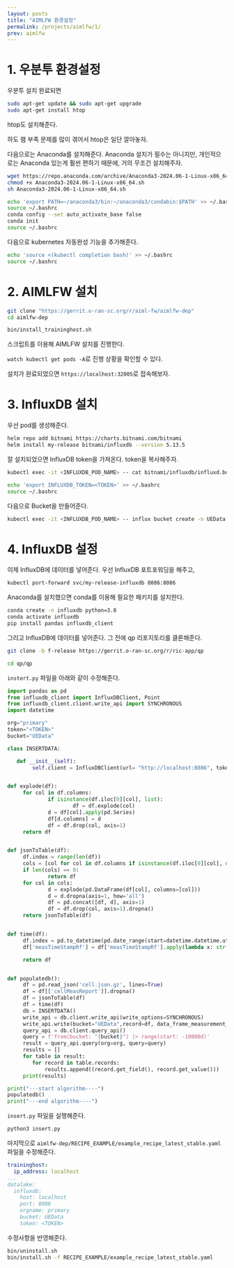 ```yaml
---
layout: posts
title: "AIMLFW 환경설정"
permalink: /projects/aimlfw/1/
prev: aimlfw
---
```


# 1. 우분투 환경설정

우분투 설치 완료되면

```bash
sudo apt-get update && sudo apt-get upgrade
sudo apt-get install htop
```

htop도 설치해준다.

하도 램 부족 문제를 많이 겪어서 htop은 일단 깔아놓자.

다음으로는 Anaconda를 설치해준다. Anaconda 설치가 필수는 아니지만, 개인적으로는 Anaconda 있는게 훨씬 편하기 때문에, 거의 무조건 설치해주자.

```bash
wget https://repo.anaconda.com/archive/Anaconda3-2024.06-1-Linux-x86_64.sh # 최신 버전으로 바꿔주자.
chmod +x Anaconda3-2024.06-1-Linux-x86_64.sh
sh Anaconda3-2024.06-1-Linux-x86_64.sh
```

```bash
echo 'export PATH=~/anaconda3/bin:~/anaconda3/condabin:$PATH' >> ~/.bashrc
source ~/.bashrc
conda config --set auto_activate_base false
conda init
source ~/.bashrc
```

다음으로 kubernetes 자동완성 기능을 추가해준다.

```bash
echo 'source <(kubectl completion bash)' >> ~/.bashrc
source ~/.bashrc
```


# 2. AIMLFW 설치

```bash
git clone "https://gerrit.o-ran-sc.org/r/aiml-fw/aimlfw-dep"
cd aimlfw-dep
```

```bash
bin/install_traininghost.sh
```

스크립트를 이용해 AIMLFW 설치를 진행한다.

`watch kubectl get pods -A`로 진행 상황을 확인할 수 있다.

설치가 완료되었으면 `https://localhost:32005`로 접속해보자.

# 3. InfluxDB 설치

우선 pod를 생성해준다.

```bash
helm repo add bitnami https://charts.bitnami.com/bitnami
helm install my-release bitnami/influxdb --version 5.13.5
```

잘 설치되었으면 InfluxDB token을 가져온다. token을 복사해주자.

```bash
kubectl exec -it <INFLUXDB_POD_NAME> -- cat bitnami/influxdb/influxd.bolt | tr -cd "[:print:]" | grep -o '"token":"[^"]*"' | awk -F\" '{print $4}'"
```

```bash
echo 'export INFLUXDB_TOKEN=<TOKEN>' >> ~/.bashrc
source ~/.bashrc
```

다음으로 Bucket을 만들어준다.

```bash
kubectl exec -it <INFLUXDB_POD_NAME> -- influx bucket create -n UEData -o primary -t $INFLUXDB_TOKEN
```

# 4. InfluxDB 설정

이제 InfluxDB에 데이터를 넣어준다. 우선 InfluxDB 포트포워딩을 해주고,

```bash
kubectl port-forward svc/my-release-influxdb 8086:8086
```

Anaconda를 설치했으면 conda를 이용해 필요한 패키지를 설치한다.

```bash
conda create -n influxdb python=3.8
conda activate influxdb
pip install pandas influxdb_client
```

그리고 InfluxDB에 데이터를 넣어준다. 그 전에 qp 리포지토리를 클론해준다.

```bash
git clone -b f-release https://gerrit.o-ran-sc.org/r/ric-app/qp
```

```bash
cd qp/qp
```

`instert.py` 파일을 아래와 같이 수정해준다.

```python
import pandas as pd
from influxdb_client import InfluxDBClient, Point
from influxdb_client.client.write_api import SYNCHRONOUS
import datetime

org="primary"
token="<TOKEN>"
bucket="UEData"

class INSERTDATA:

   def __init__(self):
        self.client = InfluxDBClient(url= "http://localhost:8086", token=token, org=org)


def explode(df):
     for col in df.columns:
             if isinstance(df.iloc[0][col], list):
                     df = df.explode(col)
             d = df[col].apply(pd.Series)
             df[d.columns] = d
             df = df.drop(col, axis=1)
     return df


def jsonToTable(df):
     df.index = range(len(df))
     cols = [col for col in df.columns if isinstance(df.iloc[0][col], dict) or isinstance(df.iloc[0][col], list)]
     if len(cols) == 0:
             return df
     for col in cols:
             d = explode(pd.DataFrame(df[col], columns=[col]))
             d = d.dropna(axis=1, how='all')
             df = pd.concat([df, d], axis=1)
             df = df.drop(col, axis=1).dropna()
     return jsonToTable(df)


def time(df):
     df.index = pd.to_datetime(pd.date_range(start=datetime.datetime.utcnow(), freq='10ms', periods=len(df)))
     df['measTimeStampRf'] = df['measTimeStampRf'].apply(lambda x: str(x))

     return df


def populatedb():
     df = pd.read_json('cell.json.gz', lines=True)
     df = df[['cellMeasReport']].dropna()
     df = jsonToTable(df)
     df = time(df)
     db = INSERTDATA()
     write_api = db.client.write_api(write_options=SYNCHRONOUS)
     write_api.write(bucket="UEData",record=df, data_frame_measurement_name="liveCell",org=org)
     query_api = db.client.query_api()
     query = f'from(bucket: "{bucket}") |> range(start: -10000d)'
     result = query_api.query(org=org, query=query)
     results = []
     for table in result:
        for record in table.records:
            results.append((record.get_field(), record.get_value()))
     print(results)

print("---start algorithm----")
populatedb()
print("---end algorithm----")
```

`insert.py` 파일을 실행해준다.

```bash
python3 insert.py
```

마지막으로 `aimlfw-dep/RECIPE_EXAMPLE/example_recipe_latest_stable.yaml` 파일을 수정해준다.

```yaml
traininghost:
  ip_address: localhost
...
datalake:
  influxdb:
    host: localhost
    port: 8086
    orgname: primary
    bucket: UEData
    token: <TOKEN>
```

수정사항을 반영해준다.

```bash
bin/uninstall.sh
bin/install.sh -f RECIPE_EXAMPLE/example_recipe_latest_stable.yaml
```

